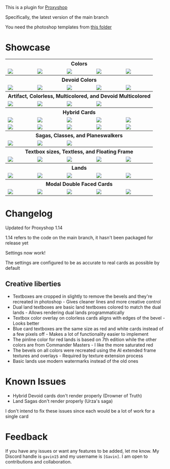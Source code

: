 This is a plugin for [Proxyshop](https://github.com/Investigamer/Proxyshop)

Specifically, the latest version of the main branch

You need the photoshop templates from [this folder](https://drive.google.com/drive/folders/18UIUWx5MqmtJcN3f7KlNAuihnD2ScRYu?usp=drive_link)

# Showcase

<table>
  <tr>
      <th scope="row" colspan="5">Colors</th>
  </tr>
  <tr>
    <td valign="top"><img align=top src= https://github.com/user-attachments/assets/37b3dae4-fba6-4bc4-8131-fb923666b2fa></td>
    <td valign="top"><img align=top src= https://github.com/user-attachments/assets/1e74e24d-0ad1-48ca-a3c9-fb4e0c340fcc></td>
    <td valign="top"><img align=top src= https://github.com/user-attachments/assets/60366998-ba3e-420c-b96c-41ff51dbfbd8></td>
    <td valign="top"><img align=top src= https://github.com/user-attachments/assets/9c0e0963-6791-4f7d-b88e-d582b1c39706></td>
    <td valign="top"><img align=top src= https://github.com/user-attachments/assets/da79d63c-05c0-4be6-b957-9a045c389a3b></td>
  </tr>
  <tr>
      <th scope="row" colspan="5">Devoid Colors</th>
  </tr>
  <tr>
    <td valign="top"><img align=top src= https://github.com/user-attachments/assets/caae6e45-31d6-48a5-b618-25f27d6d87b1></td>
    <td valign="top"><img align=top src= https://github.com/user-attachments/assets/c21f343a-7312-46ad-9e03-5a8d130ab6d5></td>
    <td valign="top"><img align=top src= https://github.com/user-attachments/assets/ae14344c-a57d-4ac8-bf8d-c4928057d63f></td>
    <td valign="top"><img align=top src= https://github.com/user-attachments/assets/5d0c5d1d-7ee3-4195-8738-0e85f80c20f5></td>
    <td valign="top"><img align=top src= https://github.com/user-attachments/assets/dc1463f0-24f2-4cb4-ba1f-ab914750ce8a></td>
  </tr>
  <tr>
      <th scope="row" colspan="5">Artifact, Colorless, Multicolored, and Devoid Multicolored</th>
  </tr>
  <tr>
    <td valign="top"><img align=top src= https://github.com/user-attachments/assets/a65f6fd6-187c-448a-bcc3-51ade830718c></td>
    <td valign="top"><img align=top src= https://github.com/user-attachments/assets/26ac282a-6891-45e9-9487-8e412280b9e2></td>
    <td valign="top"><img align=top src= https://github.com/user-attachments/assets/ec57dddc-9bb5-4fea-b24c-4e13ef259d01></td>
    <td valign="top"><img align=top src= https://github.com/user-attachments/assets/0f6d4e1f-93d2-47ea-94fe-e6a9b2461cfe></td>
  </tr>
  <tr>
      <th scope="row" colspan="5">Hybrid Cards</th>
  </tr>
  <tr>
    <td valign="top"><img align=top src= https://github.com/user-attachments/assets/bb56345d-f9e9-4f96-a7a0-58b802dc9329></td>
    <td valign="top"><img align=top src= https://github.com/user-attachments/assets/a88280b8-bf19-432e-a5b6-60bbf49819d4></td>
    <td valign="top"><img align=top src= https://github.com/user-attachments/assets/d8c6a695-9f80-4244-80a1-c5c5bd56d1e7></td>
    <td valign="top"><img align=top src= https://github.com/user-attachments/assets/5dc90072-1e0f-4b75-9a95-f1464f3b25cc></td>
    <td valign="top"><img align=top src= https://github.com/user-attachments/assets/59f1e44f-3dd8-4d46-8a42-a4e27e5b245f></td>
  </tr>
  <tr>
    <td valign="top"><img align=top src= https://github.com/user-attachments/assets/a39b89e6-abab-4d8e-a72a-6b840099e79f></td>
    <td valign="top"><img align=top src= https://github.com/user-attachments/assets/d855200a-ce64-4133-a004-6f62e9f4fc48></td>
    <td valign="top"><img align=top src= https://github.com/user-attachments/assets/ebc39e64-a782-41c0-852b-6b8a4844722a></td>
    <td valign="top"><img align=top src= https://github.com/user-attachments/assets/0e666cb4-33a0-47e2-a1d9-e231d897fa1d></td>
    <td valign="top"><img align=top src= https://github.com/user-attachments/assets/0618cf1a-196f-4177-b831-05c1d44df2a4></td>
  </tr>
  <tr>
      <th scope="row" colspan="5">Sagas, Classes, and Planeswalkers</th>
  </tr>
  <tr>
    <td valign="top"><img align=top src= https://github.com/user-attachments/assets/d2c0a913-56f2-4a6c-add7-4103335cefbc></td>
    <td valign="top"><img align=top src= https://github.com/user-attachments/assets/fe58f681-24bc-491a-ab86-a4db6bd3e7f9></td>
    <td valign="top"><img align=top src= https://github.com/user-attachments/assets/66abb965-a6ce-41ae-bda8-9408fb3dc29e></td>
  </tr>
  <tr>
      <th scope="row" colspan="5">Textbox sizes, Textless, and Floating Frame</th>
  </tr>
  <tr>
    <td valign="top"><img align=top src= https://github.com/user-attachments/assets/aadf035b-8a74-4cdf-8326-0faf986b393b></td>
    <td valign="top"><img align=top src= https://github.com/user-attachments/assets/a5e23ff7-e2b3-4877-911a-c9ad32fc5596></td>
    <td valign="top"><img align=top src= https://github.com/user-attachments/assets/56e4b5d8-1819-4a43-8547-1d19b8453b07></td>
    <td valign="top"><img align=top src= https://github.com/user-attachments/assets/4ffb4548-b173-4d74-9554-911204f9613d></td>
    <td valign="top"><img align=top src= https://github.com/user-attachments/assets/a40929de-3ed9-4a59-8eb3-5d0e375474c5></td>
  </tr>
  <tr>
      <th scope="row" colspan="5">Lands</th>
  </tr>
  <tr>
    <td valign="top"><img align=top src= https://github.com/user-attachments/assets/53520045-ce22-4d35-9dac-3afb1ca41568></td>
    <td valign="top"><img align=top src= https://github.com/user-attachments/assets/d9341a96-c35d-4547-b23f-16aba79bff05></td>
    <td valign="top"><img align=top src= https://github.com/user-attachments/assets/31018a9f-fd05-4562-9235-cacc31141889></td>
    <td valign="top"><img align=top src= https://github.com/user-attachments/assets/91f0fcee-1049-423c-83db-30ccc4cca7f9></td>
    <td valign="top"><img align=top src= https://github.com/user-attachments/assets/2c67c046-f8d9-4520-b18e-9f6b38f5e5c1></td>
  </tr>
    <tr>
      <th scope="row" colspan="5">Modal Double Faced Cards</th>
  </tr>
  <tr>
    <td valign="top"><img align=top src= https://github.com/user-attachments/assets/a5bfb8d4-e17d-41a9-90c4-7fca803623a9></td>
    <td valign="top"><img align=top src= https://github.com/user-attachments/assets/2213b2d8-0d1c-4d02-b89a-aafce150a524></td>
    <td valign="top"><img align=top src= https://github.com/user-attachments/assets/33b321a1-5cd4-41da-96d7-901b187d6c40></td>
    <td valign="top"><img align=top src= https://github.com/user-attachments/assets/c37790af-c91d-4651-a699-9202fd564773></td>
    <td valign="top"><img align=top src= https://github.com/user-attachments/assets/9c1aba93-790e-48c4-b866-c3bcb30096b8></td>
  </tr>
</table>

# Changelog

Updated for Proxyshop 1.14

1.14 refers to the code on the main branch, it hasn't been packaged for release yet

Settings now work!

The settings are configured to be as accurate to real cards as possible by default

## Creative liberties

* Textboxes are cropped in slightly to remove the bevels and they're recreated in photoshop - Gives cleaner lines and more creative control
* Dual land textboxes are basic land textboxes colored to match the dual lands - Allows rendering dual lands programmatically
* Textbox color overlay on colorless cards aligns with edges of the bevel - Looks better
* Blue card textboxes are the same size as red and white cards instead of a few pixels off - Makes a lot of functionality easier to implement
* The pinline color for red lands is based on 7th edition while the other colors are from Commander Masters - I like the more saturated red
* The bevels on all colors were recreated using the AI extended frame textures and overlays - Required by texture extension process
* Basic lands use modern watermarks instead of the old ones

# Known Issues

* Hybrid Devoid cards don't render properly (Drowner of Truth)
* Land Sagas don't render properly (Urza's saga)

I don't intend to fix these issues since each would be a lot of work for a single card

# Feedback

If you have any issues or want any features to be added, let me know. My Discord handle is `gavin15` and my username is `[Gavin]`. I am open to contributions and collaboration.
